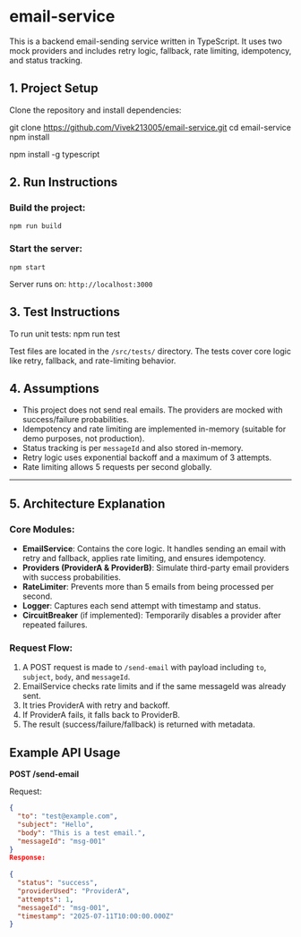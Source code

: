 # email-service
This is a backend email-sending service written in TypeScript. It uses two mock providers and includes retry logic, fallback, rate limiting, idempotency, and status tracking.


## 1. Project Setup

Clone the repository and install dependencies:

git clone https://github.com/Vivek213005/email-service.git
cd email-service
npm install
 
npm install -g typescript
 

## 2. Run Instructions

### Build the project:
    npm run build
### Start the server:
    npm start
    
Server runs on: `http://localhost:3000`
 
## 3. Test Instructions

To run unit tests:
      npm run test
 
Test files are located in the `/src/tests/` directory. The tests cover core logic like retry, fallback, and rate-limiting behavior.

## 4. Assumptions

- This project does not send real emails. The providers are mocked with success/failure probabilities.
- Idempotency and rate limiting are implemented in-memory (suitable for demo purposes, not production).
- Status tracking is per `messageId` and also stored in-memory.
- Retry logic uses exponential backoff and a maximum of 3 attempts.
- Rate limiting allows 5 requests per second globally.

---

## 5. Architecture Explanation

### Core Modules:

- **EmailService**: Contains the core logic. It handles sending an email with retry and fallback, applies rate limiting, and ensures idempotency.
- **Providers (ProviderA & ProviderB)**: Simulate third-party email providers with success probabilities.
- **RateLimiter**: Prevents more than 5 emails from being processed per second.
- **Logger**: Captures each send attempt with timestamp and status.
- **CircuitBreaker** (if implemented): Temporarily disables a provider after repeated failures.

### Request Flow:

1. A POST request is made to `/send-email` with payload including `to`, `subject`, `body`, and `messageId`.
2. EmailService checks rate limits and if the same messageId was already sent.
3. It tries ProviderA with retry and backoff.
4. If ProviderA fails, it falls back to ProviderB.
5. The result (success/failure/fallback) is returned with metadata.
 
## Example API Usage

**POST /send-email**

Request:

```json
{
  "to": "test@example.com",
  "subject": "Hello",
  "body": "This is a test email.",
  "messageId": "msg-001"
}
Response:
 
{
  "status": "success",
  "providerUsed": "ProviderA",
  "attempts": 1,
  "messageId": "msg-001",
  "timestamp": "2025-07-11T10:00:00.000Z"
}

 
